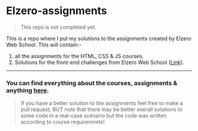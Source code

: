 # Elzero-assignments

> This repo is not completed yet.

This is a repo where I put my solutions to the assignments created by Elzero Web School.
This will contain:-

1. all the assignments for the HTML, CSS & JS courses.
2. Solutions for the front-end challenges from Elzero Web School ([Link](https://elzero.org/category/challenges/front-end-challenges/)).
___
### You can find everything about the courses, assignments & anything [here](https://elzero.org/).

> If you have a better solution to the assignments feel free to make a pull request; BUT note that there may be better overall solutions to some code in a real-case scenario but the code was written according to course requiremnets!
